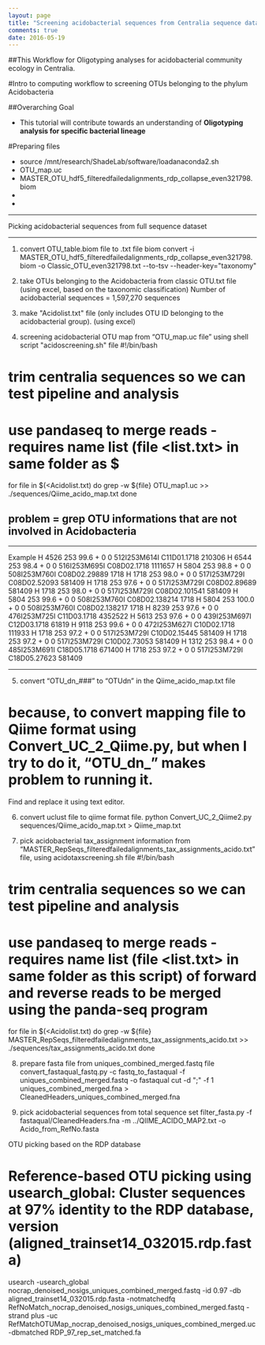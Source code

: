 ```yaml
---
layout: page
title: "Screening acidobacterial sequences from Centralia sequence dataset"
comments: true
date: 2016-05-19
---
```


##This Workflow for Oligotyping analyses for acidobacterial community ecology in Centralia.

#Intro to computing workflow to screening OTUs belonging to the phylum Acidobacteria


##Overarching Goal
* This tutorial will contribute towards an understanding of **Oligotyping analysis for specific bacterial lineage**

#Preparing files
* source /mnt/research/ShadeLab/software/loadanaconda2.sh
* OTU_map.uc
* MASTER_OTU_hdf5_filteredfailedalignments_rdp_collapse_even321798.biom
*
*

***
Picking acidobacterial sequences from full sequence dataset
***
1. convert OTU_table.biom file to .txt file
biom convert -i MASTER_OTU_hdf5_filteredfailedalignments_rdp_collapse_even321798.biom -o Classic_OTU_even321798.txt --to-tsv --header-key="taxonomy"

2. take OTUs belonging to the Acidobacteria from classic OTU.txt file (using excel, based on the taxonomic classification)
   Number of acidobacterial sequences = 1,597,270 sequences

3. make "Acidolist.txt" file (only includes OTU ID belonging to the acidobacterial group). (using excel)

4. screening acidobacterial OTU map from “OTU_map.uc file” using shell script "acidoscreening.sh" file
#!/bin/bash
# trim centralia sequences so we can test pipeline and analysis
# use pandaseq to merge reads - requires name list (file <list.txt> in same folder as $
for file in $(<Acidolist.txt)
do
    grep -w ${file} OTU_map1.uc >> ./sequences/Qiime_acido_map.txt
done

## problem = grep OTU informations that are not involved in Acidobacteria
***
Example
H	4526	253	99.6	+	0	0	512I253M614I	C11D01.1718	210306
H	6544	253	98.4	+	0	0	516I253M695I	C08D02.1718	1111657
H	5804	253	98.8	+	0	0	508I253M760I	C08D02.29889	1718
H	1718	253	98.0	+	0	0	517I253M729I	C08D02.52093	581409
H	1718	253	97.6	+	0	0	517I253M729I	C08D02.89689	581409
H	1718	253	98.0	+	0	0	517I253M729I	C08D02.101541	581409
H	5804	253	99.6	+	0	0	508I253M760I	C08D02.138214	1718
H	5804	253	100.0	+	0	0	508I253M760I	C08D02.138217	1718
H	8239	253	97.6	+	0	0	476I253M725I	C11D03.1718	4352522
H	5613	253	97.6	+	0	0	439I253M697I	C12D03.1718	61819
H	9118	253	99.6	+	0	0	472I253M627I	C10D02.1718	111933
H	1718	253	97.2	+	0	0	517I253M729I	C10D02.15445	581409
H	1718	253	97.2	+	0	0	517I253M729I	C10D02.73053	581409
H	1312	253	98.4	+	0	0	485I253M691I	C18D05.1718	671400
H	1718	253	97.2	+	0	0	517I253M729I	C18D05.27623	581409
***


5. convert “OTU_dn_###” to “OTUdn” in the Qiime_acido_map.txt file
# because, to convert mapping file to Qiime format using Convert_UC_2_Qiime.py, but when I try to do it, “OTU_dn_” makes problem to running it.
Find and replace it using text editor.

6. convert uclust file to qiime format file.
python Convert_UC_2_Qiime2.py sequences/Qiime_acido_map.txt > Qiime_map.txt

7. pick acidobacterial tax_assignment information from “MASTER_RepSeqs_filteredfailedalignments_tax_assignments_acido.txt” file, using acidotaxscreening.sh file
#!/bin/bash
# trim centralia sequences so we can test pipeline and analysis
# use pandaseq to merge reads - requires name list (file <list.txt> in same folder as this script) of forward and reverse reads to be merged using the panda-seq program
for file in $(<Acidolist.txt)
do
    grep -w ${file} MASTER_RepSeqs_filteredfailedalignments_tax_assignments_acido.txt >> ./sequences/tax_assignments_acido.txt 
done

8. prepare fasta file from uniques_combined_merged.fastq file
convert_fastaqual_fastq.py -c fastq_to_fastaqual -f uniques_combined_merged.fastq -o fastaqual
cut -d ";" -f 1 uniques_combined_merged.fna > CleanedHeaders_uniques_combined_merged.fna

9. pick acidobacterial sequences from total sequence set
filter_fasta.py -f fastaqual/CleanedHeaders.fna -m ../QIIME_ACIDO_MAP2.txt -o Acido_from_RefNo.fasta


OTU picking based on the RDP database
# Reference-based OTU picking using usearch_global: Cluster sequences at 97% identity to the RDP database, version (aligned_trainset14_032015.rdp.fasta)
usearch -usearch_global nocrap_denoised_nosigs_uniques_combined_merged.fastq -id 0.97 -db aligned_trainset14_032015.rdp.fasta -notmatchedfq RefNoMatch_nocrap_denoised_nosigs_uniques_combined_merged.fastq -strand plus -uc RefMatchOTUMap_nocrap_denoised_nosigs_uniques_combined_merged.uc -dbmatched RDP_97_rep_set_matched.fa
